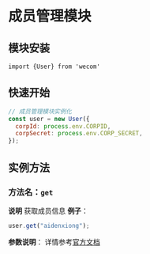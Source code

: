 # 成员管理模块

## 模块安装

```
import {User} from 'wecom'
```

## 快速开始

```javascript
// 成员管理模块实例化
const user = new User({
  corpId: process.env.CORPID,
  corpSecret: process.env.CORP_SECRET,
});
```

## 实例方法

### **方法名**：`get`

**说明** 获取成员信息
**例子**：

```javascript
user.get("aidenxiong");
```

**参数说明**：
详情参考[官方文档](https://work.weixin.qq.com/api/doc/90000/90135/90194)
